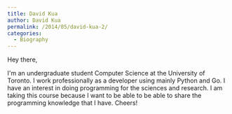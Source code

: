 ```yaml
---
title: David Kua
author: David Kua
permalink: /2014/05/david-kua-2/
categories:
  - Biography
---
```

Hey there,

I'm an undergraduate student Computer Science at the University of Toronto. I work professionally as a developer using mainly Python and Go. I have an interest in doing programming for the sciences and research. I am taking this course because I want to be able to be able to share the programming knowledge that I have. Cheers!
